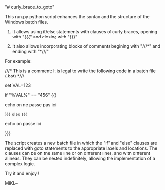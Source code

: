 "# curly_brace_to_goto" 

This run.py python script enhances the syntax and the structure of the Windows batch files.

1) It allows using if/else statements with clauses of curly braces, opening with "{{{" and closing with "}}}".
   
2) It also allows incorporating blocks of comments begining with "///\*" and ending with "\*///"

For example:

///* This is a comment: It is legal to write the following code in a batch file (.bat) *///

set VAL=123

if "%VAL%" == "456" {{{ 

echo on ne passe pas ici

}}} else {{{

echo on passe ici

}}}


The script creates a new batch file in which the "if" and "else" clauses are replaced with goto statements to the appropriate labels and locations.
The clauses can be on the same line or on different lines, and with different alineas. 
They can be nested indefinitely, allowing the implementation of a complex logic.

Try it and enjoy !

MiKL~



